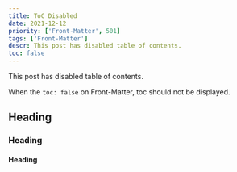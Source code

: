 ```yaml
---
title: ToC Disabled
date: 2021-12-12
priority: ['Front-Matter', 501]
tags: ['Front-Matter']
descr: This post has disabled table of contents.
toc: false
---
```


This post has disabled table of contents.

When the `toc: false` on Front-Matter, toc should not be displayed.

## Heading

### Heading

#### Heading
